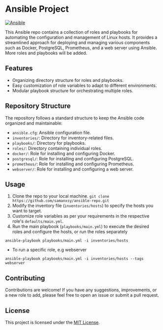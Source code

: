 # Ansible Project
[![Ansible](https://img.shields.io/badge/Ansible-red)](https://www.ansible.com/)

This Ansible repo contains a collection of roles and playbooks for automating the configuration and management of Linux hosts. It provides a streamlined approach for deploying and managing various components such as Docker, PostgreSQL, Prometheus, and a web server using Ansible. More roles and playbooks will be added.

## Features

- Organizing directory structure for roles and playbooks.
- Easy customization of role variables to adapt to different environments.
- Modular playbook structure for orchestrating multiple roles.

## Repository Structure
The repository follows a standard structure to keep the Ansible code organized and maintainable:

- `ansible.cfg`: Ansible configuration file.
- `inventories/`: Directory for inventory-related files.
- `playbooks/`: Directory for playbooks.
- `roles/`: Directory containing individual roles.
- `docker/`: Role for installing and configuring Docker.
- `postgresql/`: Role for installing and configuring PostgreSQL.
- `prometheus/`: Role for installing and configuring Prometheus.
- `webserver/`: Role for installing and configuring a web server.

## Usage
1. Clone the repo to your local machine. `git clone https://github.com/samanxsy/ansible-repo.git`
2. Modify the inventory file (`inventories/hosts`) to specify the hosts you want to target.
3. Customize role variables as per your requirements in the respective role's `defaults/main.yml`.
4. Run the main playbook (`playbooks/main.yml`) to execute the desired roles and configure the hosts, or run the roles separately
```
ansible-playbook playbooks/main.yml -i inventories/hosts
```
- To run a specific role, e.g webserver
```
ansible-playbook playbooks/main.yml -i inventories/hosts --tags webserver
```

## Contributing

Contributions are welcome! If you have any suggestions, improvements, or a new role to add, please feel free to open an issue or submit a pull request.

## License

This project is licensed under the [MIT License](LICENSE).
